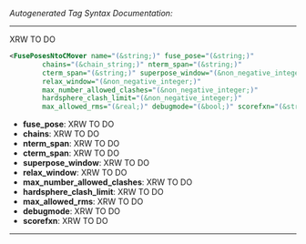 _Autogenerated Tag Syntax Documentation:_

---
XRW TO DO

```xml
<FusePosesNtoCMover name="(&string;)" fuse_pose="(&string;)"
        chains="(&chain_string;)" nterm_span="(&string;)"
        cterm_span="(&string;)" superpose_window="(&non_negative_integer;)"
        relax_window="(&non_negative_integer;)"
        max_number_allowed_clashes="(&non_negative_integer;)"
        hardsphere_clash_limit="(&non_negative_integer;)"
        max_allowed_rms="(&real;)" debugmode="(&bool;)" scorefxn="(&string;)" />
```

-   **fuse_pose**: XRW TO DO
-   **chains**: XRW TO DO
-   **nterm_span**: XRW TO DO
-   **cterm_span**: XRW TO DO
-   **superpose_window**: XRW TO DO
-   **relax_window**: XRW TO DO
-   **max_number_allowed_clashes**: XRW TO DO
-   **hardsphere_clash_limit**: XRW TO DO
-   **max_allowed_rms**: XRW TO DO
-   **debugmode**: XRW TO DO
-   **scorefxn**: XRW TO DO

---

